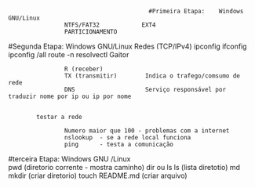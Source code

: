                                             #Primeira Etapa:    Windows              GNU/Linux
                    NTFS/FAT32            EXT4
                    PARTICIONAMENTO

#Segunda Etapa:     Windows                GNU/Linux
Redes (TCP/IPv4)    ipconfig               ifconfig
                    ipconfig /all          route -n
					                       resolvectl
					Gaitor

                    R (receber)
                    TX (transmitir)        Indica o trafego/comsumo de rede
					DNS                    Serviço responsável por traduzir nome por ip ou ip por nome


			testar a rede

					Numero maior que 100 - problemas com a internet
					nslookup  - se a rede local funciona
					ping      - testa a comunicação

#terceira Etapa:
                   Windows               GNU /Linux                 
				                         pwd                     (diretorio corrente - mostra caminho)
					dir ou ls 			 ls                      (lista diretotio)
					md                   mkdir                   (criar diretorio)
				                         touch README.md         (criar arquivo)
